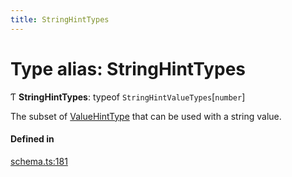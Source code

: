 ```yaml
---
title: StringHintTypes
---
```

# Type alias: StringHintTypes

Ƭ **StringHintTypes**: typeof `StringHintValueTypes`[`number`]

The subset of [ValueHintType](../enums/ValueHintType.md) that can be used with a string value.

#### Defined in

[schema.ts:181](https://github.com/coda/packs-sdk/blob/main/schema.ts#L181)
